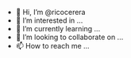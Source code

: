 - 👋 Hi, I’m @ricocerera
- 👀 I’m interested in ...
- 🌱 I’m currently learning ...
- 💞️ I’m looking to collaborate on ...
- 📫 How to reach me ...

<!---
ricocerera/ricocerera is a ✨ special ✨ repository because its `README.md` (this file) appears on your GitHub profile.
You can click the Preview link to take a look at your changes.
--->
